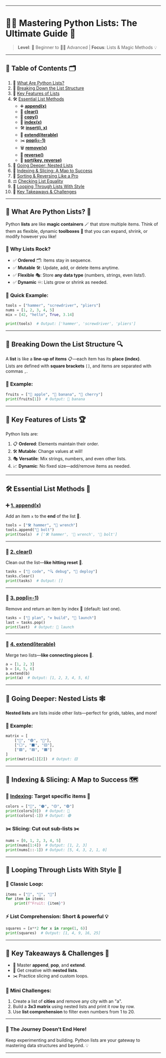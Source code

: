 

---

# 🌟✨ **Mastering Python Lists: The Ultimate Guide** 🚀  
> **Level**: 🐣 Beginner to 🧙‍♂️ Advanced | **Focus**: Lists & Magic Methods 💡  

---


## 📖 **Table of Contents** 🗂️  
1. 🚀 [What Are Python Lists?](#what-are-python-lists)  
2. 🧩 [Breaking Down the List Structure](#breaking-down-the-list-structure)  
3. 🔑 [Key Features of Lists](#key-features-of-lists)  
4. 🛠️ [Essential List Methods](#essential-list-methods)  
   - ➕ [**append(x)**](#appendx)  
   - 🧹 [**clear()**](#clear)  
   - 📄 [**copy()**](#copy)  
   - 🎯 [**index(x)**](#indexx)  
   - 🛠️ [**insert(i, x)**](#inserti-x)  
   - 🔗 [**extend(iterable)**](#extenditerable)  
   - ✂️ [**pop(i=-1)**](#popi-1)  
   - 🗑️ [**remove(x)**](#removex)  
   - 🔁 [**reverse()**](#reverse)  
   - 🎲 [**sort(key, reverse)**](#sortkey-reverse)  
5. 🧵 [Going Deeper: Nested Lists](#going-deeper-nested-lists)  
6. 🧭 [Indexing & Slicing: A Map to Success](#indexing-slicing-a-map-to-success)  
7. 🔀 [Sorting & Reversing Like a Pro](#sorting-reversing-like-a-pro)  
8. ⚖️ [Checking List Equality](#checking-list-equality)  
9. 🔄 [Looping Through Lists With Style](#looping-through-lists-with-style)  
10. 🎯 [Key Takeaways & Challenges](#key-takeaways-challenges)  


---

## 🚀 **What Are Python Lists?** 🌈  
Python **lists** are like **magic containers** 🪄 that store multiple items. Think of them as flexible, dynamic **toolboxes** 🔧 that you can expand, shrink, or modify however you like!  

### 🧩 **Why Lists Rock?**  
- ✅ **Ordered** 🗂️: Items stay in sequence.  
- ✅ **Mutable** 🛠️: Update, add, or delete items anytime.  
- ✅ **Flexible** 🎭: Store **any data type** (numbers, strings, even lists!).  
- ✅ **Dynamic** ♾️: Lists grow or shrink as needed.  

### 🧪 **Quick Example**:  
```python
tools = ["hammer", "screwdriver", "pliers"]  
nums = [1, 2, 3, 4, 5]  
mix = [42, "hello", True, 3.14]  

print(tools)  # Output: ['hammer', 'screwdriver', 'pliers']
```

---

## 🧩 **Breaking Down the List Structure** 🔍  

A **list** is like a **line-up of items** 📋—each item has its **place (index)**.  
Lists are defined with **square brackets** `[]`, and items are separated with commas `,`.  

### 🎯 **Example**:  
```python
fruits = ["🍎 apple", "🍌 banana", "🍒 cherry"]  
print(fruits[1])  # Output: 🍌 banana
```

---

## 🔑 **Key Features of Lists** 🏆  

Python lists are:  

1. 📋 **Ordered**: Elements maintain their order.  
2. 🛠️ **Mutable**: Change values at will!  
3. 🎭 **Versatile**: Mix strings, numbers, and even other lists.  
4. 📈 **Dynamic**: No fixed size—add/remove items as needed.  

---

## 🛠️ **Essential List Methods** 🚀  

### ➕ [**1. append(x)**](#appendx)  
Add an item `x` to the **end** of the list 🏁.  
```python
tools = ["🛠 hammer", "🔧 wrench"]
tools.append("🔩 bolt")
print(tools)  # ['🛠 hammer', '🔧 wrench', '🔩 bolt']
```

---

### 🧹 [**2. clear()**](#clear)  
Clean out the list—**like hitting reset** 🔄.  
```python
tasks = ["📝 code", "🔍 debug", "🚀 deploy"]
tasks.clear()
print(tasks)  # Output: []
```

---

### 🎲 [**3. pop(i=-1)**](#popi-1)  
Remove and return an item by index 🎯 (default: last one).  
```python
tasks = ["🌱 plan", "⚒️ build", "🚀 launch"]
last = tasks.pop()
print(last)  # Output: 🚀 launch
```

---

### 🔗 [**4. extend(iterable)**](#extenditerable)  
Merge two lists—**like connecting pieces** 🧩.  
```python
a = [1, 2, 3]  
b = [4, 5, 6]  
a.extend(b)
print(a)  # Output: [1, 2, 3, 4, 5, 6]
```

---

## 🧵 **Going Deeper: Nested Lists** 🕸️  

**Nested lists** are lists inside other lists—perfect for grids, tables, and more!  

### 🧪 **Example**:  
```python
matrix = [
    ["🔴", "🟢", "🔵"],
    ["⬜", "⬛", "🟨"],
    ["🟥", "🟦", "🟧"]
]
print(matrix[1][2])  # Output: 🟨
```

---

## 🧭 **Indexing & Slicing: A Map to Success** 🗺️  

### 🔎 [**Indexing**](#indexing-slicing-a-map-to-success): Target specific items 🎯  
```python
colors = ["🔴", "🟠", "🟡", "🟢"]
print(colors[0])  # Output: 🔴
print(colors[-1]) # Output: 🟢
```

### ✂️ **Slicing**: Cut out sub-lists ✂️  
```python
nums = [0, 1, 2, 3, 4, 5]
print(nums[1:4])  # Output: [1, 2, 3]
print(nums[::-1]) # Output: [5, 4, 3, 2, 1, 0]
```

---

## 🔄 **Looping Through Lists With Style** 💫  

### 🔁 **Classic Loop**:  
```python
items = ["🍎", "🍌", "🍇"]
for item in items:
    print(f"Fruit: {item}")
```

### ⚡ **List Comprehension**: Short & powerful 💡  
```python
squares = [x**2 for x in range(1, 6)]
print(squares)  # Output: [1, 4, 9, 16, 25]
```

---

## 🎯 **Key Takeaways & Challenges** 💪  

- 🧠 Master **append**, **pop**, and **extend**.  
- 🧩 Get creative with **nested lists**.  
- ✂️ Practice slicing and custom loops.  

### 🚀 **Mini Challenges**:  
1. Create a list of **cities** and remove any city with an "a".  
2. Build a **3x3 matrix** using nested lists and print it row by row.  
3. Use **list comprehension** to filter even numbers from 1 to 20.  

---

### 🌟 **The Journey Doesn’t End Here!**  
Keep experimenting and building. Python lists are your gateway to mastering data structures and beyond. 💡  

--- 
